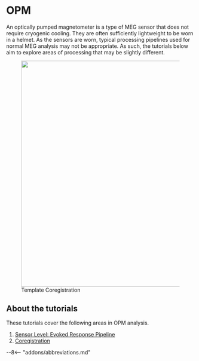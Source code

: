 # OPM 

An optically pumped magnetometer is a type of MEG sensor that does not require cryogenic cooling. They are often sufficiently lightweight to be worn in a helmet. As the sensors are worn, typical processing pipelines used for normal MEG analysis may not be appropriate. As such, the tutorials below aim to explore areas of processing that may be slightly different. 

<figure markdown>
  <div class="center">
    <img src="../../../assets/figures/opm/Logo.png" style="width:160mm" />
  </div>
  <figcaption>Template Coregistration</figcaption>
</figure>

## About the tutorials


These tutorials cover the following areas in OPM analysis.

1. [Sensor Level: Evoked Response Pipeline](evoked/index.md)
2. [Coregistration](coreg/index.md)


--8<-- "addons/abbreviations.md"
